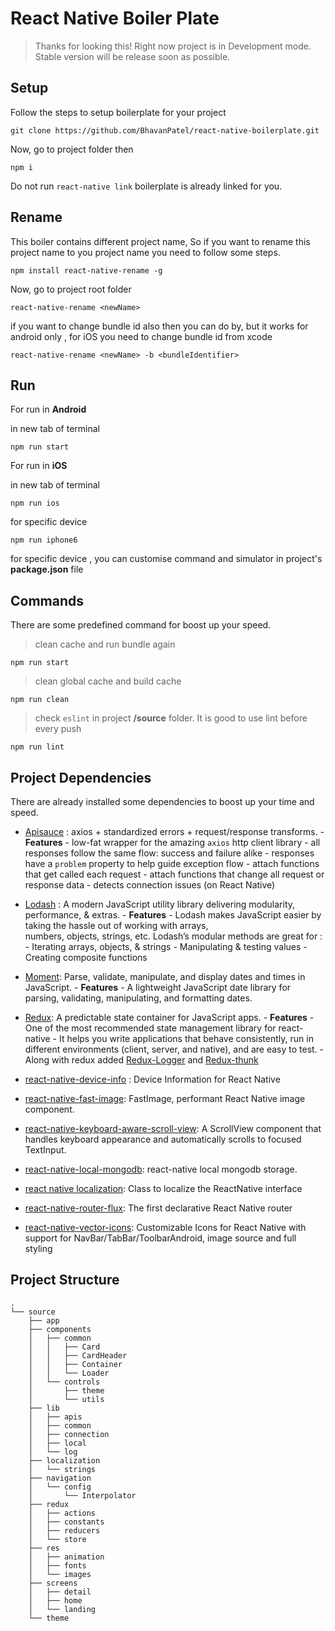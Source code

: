 # React Native Boiler Plate

> Thanks for looking this! Right now project is in Development mode.
> Stable version will be release soon as possible.

## Setup

Follow the steps to setup boilerplate for your project

```
git clone https://github.com/BhavanPatel/react-native-boilerplate.git
```

Now, go to project folder then

```
npm i
```

Do not run `react-native link` boilerplate is already linked for you.

## Rename

This boiler contains different project name, So if you want to rename this project name to you project name you need to follow some steps.

```
npm install react-native-rename -g
```

Now, go to project root folder

```
react-native-rename <newName>
```

if you want to change bundle id also then you can do by,
but it works for android only , for iOS you need to change bundle id from xcode

```
react-native-rename <newName> -b <bundleIdentifier>
```

## Run

For run in **Android**

in new tab of terminal

```
npm run start
```

For run in **iOS**

in new tab of terminal

```
npm run ios
```

for specific device

```
npm run iphone6
```

for specific device , you can customise command and simulator in project's **package.json** file

## Commands

There are some predefined command for boost up your speed.

> clean cache and run bundle again

```
npm run start
```

> clean global cache and build cache

```
npm run clean
```

> check `eslint` in project **/source** folder. It is good to use lint before every push

```
npm run lint
```

## Project Dependencies

There are already installed some dependencies to boost up your time and speed.

- [Apisauce](https://github.com/infinitered/apisauce) : axios + standardized errors + request/response transforms. - **Features** - low-fat wrapper for the amazing `axios` http client library - all responses follow the same flow: success and failure alike - responses have a `problem` property to help guide exception flow - attach functions that get called each request - attach functions that change all request or response data - detects connection issues (on React Native)
- [Lodash](https://lodash.com/) : A modern JavaScript utility library delivering modularity, performance, & extras. - **Features** - Lodash makes JavaScript easier by taking the hassle out of working with arrays,  
  numbers, objects, strings, etc. Lodash’s modular methods are great for : - Iterating arrays, objects, & strings - Manipulating & testing values - Creating composite functions

- [Moment](https://momentjs.com/): Parse, validate, manipulate, and display dates and times in JavaScript. - **Features** - A lightweight JavaScript date library for parsing, validating, manipulating, and formatting dates.

- [Redux](https://redux.js.org/): A predictable state container for JavaScript apps. - **Features** - One of the most recommended state management library for react-native - It helps you write applications that behave consistently, run in different environments (client, server, and native), and are easy to test. - Along with redux added [Redux-Logger](https://github.com/LogRocket/redux-logger) and [Redux-thunk](https://github.com/reduxjs/redux-thunk)

- [react-native-device-info](https://github.com/react-native-community/react-native-device-info) : Device Information for React Native
- [react-native-fast-image](https://github.com/DylanVann/react-native-fast-image): FastImage, performant React Native image component.
- [react-native-keyboard-aware-scroll-view](https://github.com/APSL/react-native-keyboard-aware-scroll-view): A ScrollView component that handles keyboard appearance and automatically scrolls to focused TextInput.
- [react-native-local-mongodb](https://github.com/antoniopresto/react-native-local-mongodb): react-native local mongodb storage.

- [react native localization](https://github.com/stefalda/ReactNativeLocalization): Class to localize the ReactNative interface

- [react-native-router-flux](https://github.com/aksonov/react-native-router-flux): The first declarative React Native router

- [react-native-vector-icons](https://github.com/oblador/react-native-vector-icons): Customizable Icons for React Native with support for NavBar/TabBar/ToolbarAndroid, image source and full styling

## Project Structure

```
.
└── source
    ├── app
    ├── components
    │   ├── common
    │   │   ├── Card
    │   │   ├── CardHeader
    │   │   ├── Container
    │   │   └── Loader
    │   └── controls
    │       ├── theme
    │       └── utils
    ├── lib
    │   ├── apis
    │   ├── common
    │   ├── connection
    │   ├── local
    │   └── log
    ├── localization
    │   └── strings
    ├── navigation
    │   └── config
    │       └── Interpolator
    ├── redux
    │   ├── actions
    │   ├── constants
    │   ├── reducers
    │   └── store
    ├── res
    │   ├── animation
    │   ├── fonts
    │   └── images
    ├── screens
    │   ├── detail
    │   ├── home
    │   └── landing
    └── theme
```

